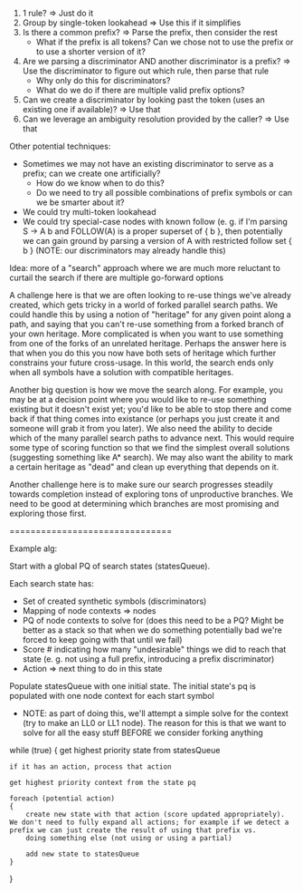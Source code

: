 1. 1 rule? => Just do it
2. Group by single-token lookahead => Use this if it simplifies
3. Is there a common prefix? => Parse the prefix, then consider the rest
	* What if the prefix is all tokens? Can we chose not to use the prefix or to use a shorter version of it?
4. Are we parsing a discriminator AND another discriminator is a prefix? => Use the discriminator to figure out which rule, then parse that rule
	* Why only do this for discriminators?
	* What do we do if there are multiple valid prefix options?
5. Can we create a discriminator by looking past the token (uses an existing one if available)? => Use that
6. Can we leverage an ambiguity resolution provided by the caller? => Use that

Other potential techniques:
* Sometimes we may not have an existing discriminator to serve as a prefix; can we create one artificially?
	* How do we know when to do this?
	* Do we need to try all possible combinations of prefix symbols or can we be smarter about it?
* We could try multi-token lookahead
* We could try special-case nodes with known follow (e. g. if I'm parsing S -> A b and FOLLOW(A) is a proper superset of { b }, then potentially we can gain ground by parsing a version of A with restricted follow set { b } (NOTE: our discriminators may already handle this)

Idea: more of a "search" approach where we are much more reluctant to curtail the search if there are multiple go-forward options

A challenge here is that we are often looking to re-use things we've already created, which gets tricky in a world of forked parallel search paths. We could handle this by using a notion of "heritage" for any given point along a path, and saying that you can't re-use something from a forked branch of your own heritage. More complicated is when you want to use something from one of the forks of an unrelated heritage. Perhaps the answer here is that when you do this you now have both sets of heritage which further constrains your future cross-usage. In this world, the search ends only when all symbols have a solution with compatible heritages.

Another big question is how we move the search along. For example, you may be at a decision point where you would like to re-use something existing but it doesn't exist yet; you'd like to be able to stop there and come back if that thing comes into existance (or perhaps you just create it and someone will grab it from you later). We also need the ability to decide which of the many parallel search paths to advance next. This would require some type of scoring function so that we find the simplest overall solutions (suggesting something like A* search). We may also want the ability to mark a certain heritage as "dead" and clean up everything that depends on it.

Another challenge here is to make sure our search progresses steadily towards completion instead of exploring tons of unproductive branches. We need to be good at determining which branches are most promising and exploring those first.

===============================

Example alg:

Start with a global PQ of search states (statesQueue).

Each search state has:
* Set of created synthetic symbols (discriminators)
* Mapping of node contexts => nodes
* PQ of node contexts to solve for (does this need to be a PQ? Might be better as a stack so that when we do something potentially bad we're forced to keep going with that until we fail)
* Score # indicating how many "undesirable" things we did to reach that state (e. g. not using a full prefix, introducing a prefix discriminator)
* Action => next thing to do in this state

Populate statesQueue with one initial state. The initial state's pq is populated with one node context for each start symbol
- NOTE: as part of doing this, we'll attempt a simple solve for the context (try to make an LL0 or LL1 node). The reason for this is that we want to solve for all the easy stuff BEFORE we consider forking anything

while (true)
{
	get highest priority state from statesQueue
		
	if it has an action, process that action
	
	get highest priority context from the state pq	
		
	foreach (potential action)
	{
		create new state with that action (score updated appropriately). We don't need to fully expand all actions; for example if we detect a prefix we can just create the result of using that prefix vs.
		doing something else (not using or using a partial)
		
		add new state to statesQueue
	}
}